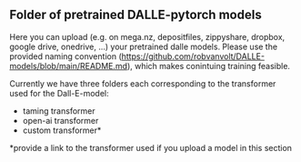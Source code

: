 ## Folder of pretrained DALLE-pytorch models

Here you can upload (e.g. on mega.nz, depositfiles, zippyshare, dropbox, google drive, onedrive, ...) your pretrained dalle models.
Please use the provided naming convention (https://github.com/robvanvolt/DALLE-models/blob/main/README.md), which makes conintuing training feasible.

Currently we have three folders each corresponding to the transformer used for the Dall-E-model:

* taming transformer
* open-ai transformer
* custom transformer*

*provide a link to the transformer used if you upload a model in this section
